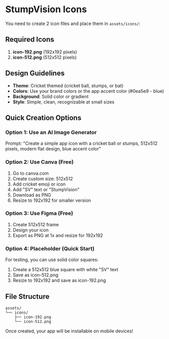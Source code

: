 # StumpVision Icons

You need to create 2 icon files and place them in `assets/icons/`:

## Required Icons

1. **icon-192.png** (192x192 pixels)
2. **icon-512.png** (512x512 pixels)

## Design Guidelines

- **Theme**: Cricket themed (cricket ball, stumps, or bat)
- **Colors**: Use your brand colors or the app accent color (#0ea5e9 - blue)
- **Background**: Solid color or gradient
- **Style**: Simple, clean, recognizable at small sizes

## Quick Creation Options

### Option 1: Use an AI Image Generator
Prompt: "Create a simple app icon with a cricket ball or stumps, 512x512 pixels, modern flat design, blue accent color"

### Option 2: Use Canva (Free)
1. Go to canva.com
2. Create custom size: 512x512
3. Add cricket emoji or icon
4. Add "SV" text or "StumpVision"
5. Download as PNG
6. Resize to 192x192 for smaller version

### Option 3: Use Figma (Free)
1. Create 512x512 frame
2. Design your icon
3. Export as PNG at 1x and resize for 192x192

### Option 4: Placeholder (Quick Start)
For testing, you can use solid color squares:
1. Create a 512x512 blue square with white "SV" text
2. Save as icon-512.png
3. Resize to 192x192 and save as icon-192.png

## File Structure
```
assets/
└── icons/
    ├── icon-192.png
    └── icon-512.png
```

Once created, your app will be installable on mobile devices!